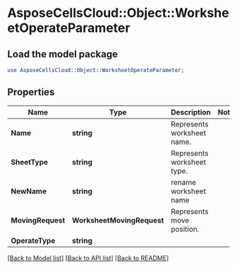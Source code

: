 # AsposeCellsCloud::Object::WorksheetOperateParameter 

## Load the model package
```perl
use AsposeCellsCloud::Object::WorksheetOperateParameter;
```

## Properties
Name | Type | Description | Notes
------------ | ------------- | ------------- | -------------
**Name** | **string** | Represents worksheet name. |
**SheetType** | **string** | Represents worksheet type. |
**NewName** | **string** | rename worksheet name |
**MovingRequest** | **WorksheetMovingRequest** | Represents move position. |
**OperateType** | **string** |  |  

[[Back to Model list]](../README.md#documentation-for-models) [[Back to API list]](../README.md#documentation-for-api-endpoints) [[Back to README]](../README.md)

